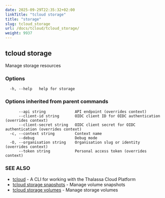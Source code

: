 ```yaml
---
date: 2025-09-29T22:35:32+02:00
linkTitle: "tcloud storage"
title: "storage"
slug: tcloud_storage
url: /docs/tcloud/tcloud_storage/
weight: 9937
---
```

## tcloud storage

Manage storage resources

### Options

```
  -h, --help   help for storage
```

### Options inherited from parent commands

```
      --api string             API endpoint (overrides context)
      --client-id string       OIDC client ID for OIDC authentication (overrides context)
      --client-secret string   OIDC client secret for OIDC authentication (overrides context)
  -c, --context string         Context name
      --debug                  Debug mode
  -O, --organisation string    Organisation slug or identity (overrides context)
      --token string           Personal access token (overrides context)
```

### SEE ALSO

* [tcloud](/docs/tcloud/tcloud/)	 - A CLI for working with the Thalassa Cloud Platform
* [tcloud storage snapshots](/docs/tcloud/tcloud_storage_snapshots/)	 - Manage volume snapshots
* [tcloud storage volumes](/docs/tcloud/tcloud_storage_volumes/)	 - Manage storage volumes

